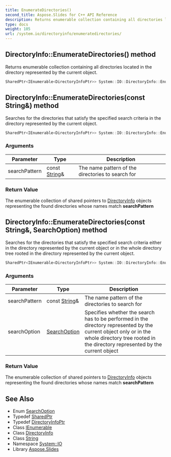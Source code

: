 ```yaml
---
title: EnumerateDirectories()
second_title: Aspose.Slides for C++ API Reference
description: Returns enumerable collection containing all directories located in the directory represented by the current object.
type: docs
weight: 105
url: /system.io/directoryinfo/enumeratedirectories/
---
```

## DirectoryInfo::EnumerateDirectories() method


Returns enumerable collection containing all directories located in the directory represented by the current object.

```cpp
SharedPtr<IEnumerable<DirectoryInfoPtr>> System::IO::DirectoryInfo::EnumerateDirectories()
```

## DirectoryInfo::EnumerateDirectories(const String\&) method


Searches for the directories that satisfy the specified search criteria in the directory represented by the current object.

```cpp
SharedPtr<IEnumerable<DirectoryInfoPtr>> System::IO::DirectoryInfo::EnumerateDirectories(const String &searchPattern)
```


### Arguments

| Parameter | Type | Description |
| --- | --- | --- |
| searchPattern | const [String](../../../system/string/)\& | The name pattern of the directories to search for |

### Return Value

The enumerable collection of shared pointers to [DirectoryInfo](../) objects representing the found directories whose names match **searchPattern**

## DirectoryInfo::EnumerateDirectories(const String\&, SearchOption) method


Searches for the directories that satisfy the specified search criteria either in the directory represented by the current object or in the whole directory tree rooted in the directory represented by the current object.

```cpp
SharedPtr<IEnumerable<DirectoryInfoPtr>> System::IO::DirectoryInfo::EnumerateDirectories(const String &searchPattern, SearchOption searchOption)
```


### Arguments

| Parameter | Type | Description |
| --- | --- | --- |
| searchPattern | const [String](../../../system/string/)\& | The name pattern of the directories to search for |
| searchOption | [SearchOption](../../searchoption/) | Specifies whether the search has to be performed in the directory represented by the current object only or in the whole directory tree rooted in the directory represented by the current object |

### Return Value

The enumerable collection of shared pointers to [DirectoryInfo](../) objects representing the found directories whose names match **searchPattern**

## See Also

* Enum [SearchOption](../../searchoption/)
* Typedef [SharedPtr](../../../system/sharedptr/)
* Typedef [DirectoryInfoPtr](../../../system/directoryinfoptr/)
* Class [IEnumerable](../../../system.collections.generic/ienumerable/)
* Class [DirectoryInfo](../)
* Class [String](../../../system/string/)
* Namespace [System::IO](../../)
* Library [Aspose.Slides](../../../)